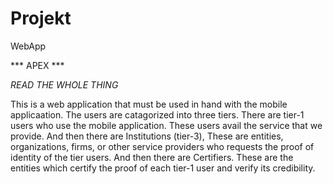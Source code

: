 # Projekt
WebApp

*** APEX ***

*READ THE WHOLE THING*

This is a web application that must be used in hand with the mobile applicaation. The users are catagorized into three tiers. There are tier-1 users who use the mobile application. These users avail the service that we provide. And then there are Institutions (tier-3), These are entities, organizations, firms, or other service providers who requests the proof of identity of the tier users. And then there are Certifiers. These are the entities which certify the proof of each tier-1 user and verify its credibility.
